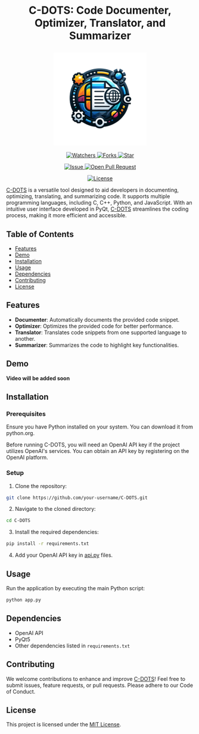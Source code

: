# <p align="center">C-DOTS: Code Documenter, Optimizer, Translator, and Summarizer</p>

<p align="center">
    <img src="./c-dots.png" width=250 height=250 />
</p>

<p align="center">
    <p align="center">
        <a href="https://github.com/SusheelThapa/C-DOTS/" target="blank">
            <img src="https://img.shields.io/github/watchers/SusheelThapa/C-DOTS?style=for-the-badge&logo=appveyor" alt="Watchers"/>
        </a>
        <a href="https://github.com/SusheelThapa/C-DOTS/fork" target="blank">
            <img src="https://img.shields.io/github/forks/SusheelThapa/C-DOTS?style=for-the-badge&logo=appveyor" alt="Forks"/>
        </a>
        <a href="https://github.com/SusheelThapa/C-DOTS/stargazers" target="blank">
            <img src="https://img.shields.io/github/stars/SusheelThapa/C-DOTS?style=for-the-badge&logo=appveyor" alt="Star"/>
        </a>
    </p>
    <p align="center">
        <a href="https://github.com/SusheelThapa/C-DOTS/issues" target="blank">
            <img src="https://img.shields.io/github/issues/SusheelThapa/C-DOTS.svg?style=for-the-badge&logo=appveyor" alt="Issue"/>
        </a>
        <a href="https://github.com/SusheelThapa/C-DOTS/pulls" target="blank">
            <img src="https://img.shields.io/github/issues-pr/SusheelThapa/C-DOTS.svg?style=for-the-badge&logo=appveyor" alt="Open Pull Request"/>
        </a>
    </p>
    <p align="center">
        <a href="https://github.com/SusheelThapa/C-DOTS/blob/master/LICENSE" target="blank">
            <img src="https://img.shields.io/github/license/SusheelThapa/C-DOTS?style=for-the-badge&logo=appveyor" alt="License" />
        </a>
    </p>
</p>

[C-DOTS](https://github.com/SusheelThapa/C-DOTS) is a versatile tool designed to aid developers in documenting, optimizing, translating, and summarizing code. It supports multiple programming languages, including C, C++, Python, and JavaScript. With an intuitive user interface developed in PyQt, [C-DOTS](https://github.com/SusheelThapa/C-DOTS) streamlines the coding process, making it more efficient and accessible.

## Table of Contents

- [Features](#features)
- [Demo](#demo)
- [Installation](#installation)
- [Usage](#usage)
- [Dependencies](#dependencies)
- [Contributing](#contributing)
- [License](#license)

## Features

- **Documenter**: Automatically documents the provided code snippet.
- **Optimizer**: Optimizes the provided code for better performance.
- **Translator**: Translates code snippets from one supported language to another.
- **Summarizer**: Summarizes the code to highlight key functionalities.

## Demo

**Video will be added soon**

## Installation

### Prerequisites

Ensure you have Python installed on your system. You can download it from python.org.

Before running C-DOTS, you will need an OpenAI API key if the project utilizes OpenAI's services. You can obtain an API key by registering on the OpenAI platform.

### Setup

1. Clone the repository:

```bash
git clone https://github.com/your-username/C-DOTS.git
```

2. Navigate to the cloned directory:

```bash
cd C-DOTS
```

3. Install the required dependencies:

```bash
pip install -r requirements.txt
```

4. Add your OpenAI API key in [api.py](./api.py#L4) files.

## Usage

Run the application by executing the main Python script:

```bash
python app.py
```

## Dependencies

- OpenAI API
- PyQt5
- Other dependencies listed in `requirements.txt`

## Contributing

We welcome contributions to enhance and improve [C-DOTS](https://github.com/SusheelThapa/C-DOTS)! Feel free to submit issues, feature requests, or pull requests. Please adhere to our Code of Conduct.

## License

This project is licensed under the [MIT License](/LICENSE).
